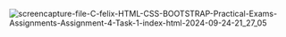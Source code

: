 ![screencapture-file-C-felix-HTML-CSS-BOOTSTRAP-Practical-Exams-Assignments-Assignment-4-Task-1-index-html-2024-09-24-21_27_05](https://github.com/user-attachments/assets/0f0ea7bf-7f7f-4cf0-906c-b4095efdecc5)
